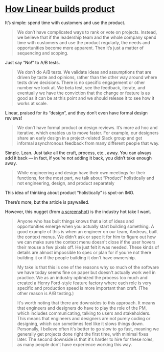 # [How Linear builds product](https://www.lennysnewsletter.com/p/how-linear-builds-product)

It’s simple: spend time with customers and use the product. 

> We don’t have complicated ways to rank or vote on projects. Instead, we believe that if the leadership team and the whole company spend time with customers and use the product regularly, the needs and opportunities become more apparent. Then it’s just a matter of sequencing and scoping.

Just say “No!” to A/B tests.

> We don’t do A/B tests. We validate ideas and assumptions that are driven by taste and opinions, rather than the other way around where tests drive decisions. There is no specific engagement or other number we look at. We beta test, see the feedback, iterate, and eventually we have the conviction that the change or feature is as good as it can be at this point and we should release it to see how it works at scale.

Linear, praised for its “design”, and they don’t even have formal design reviews!

> We don’t have formal product or design reviews. It’s more ad hoc and iterative, which enables us to move faster. For example, our designers share an early design in a project-related Slack group and get informal asynchronous feedback from many different people that way. 

Simple. Lean. Just take all the cruft, process, etc., away. You can always add it back — in fact, if you’re not adding it back, you didn’t take enough away. 

> While engineering and design have their own meetings for their functions, for the most part, we talk about “Product” holistically and not engineering, design, and product separately

This idea of thinking about product “holistically” is spot-on IMO.

There’s more, but the article is paywalled.

However, this nugget (from [a screenshot](https://x.com/karrisaarinen/status/1706724144086499681?s=46)) is the industry hot take I want.

> Anyone who has built things knows that a lot of ideas and opportunities emerge when you actually start building something. A good example of this is when an engineer on our team, Andreas, built the context menus. We didn't ask or spec it for him to figure out how we can make sure the context menu doesn't close if the user hovers their mouse a few pixels off. He just felt it was needed. These kinds of details are almost impossible to spec or plan for if you're not there building it or if the people building it don't have ownership. 
> 
> My take is that this is one of the reasons why so much of the software we have today seems fine on paper but doesn't actually work well in practice. We as an industry optimized the process too much and created a Henry Ford-style feature factory where each role is very specific and production speed is more important than craft. (The other reason is A/B testing.)
> 
> It's worth noting that there are downsides to this approach. It means that engineers and designers do have to play the role of the PM, which includes communicating, talking to users and stakeholders. This means that engineers and designers are not purely coding or designing, which can sometimes feel like it slows things down. Personally, I believe often it's better to go slow to go fast, meaning we generally get projects done right the first time, with minimal fixes later. The second downside is that it's harder to hire for these roles, as many people don't have experience working this way.